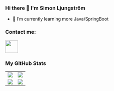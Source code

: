 ### Hi there 👋 I'm Simon Ljungström

- 🌱 I’m currently learning more Java/SpringBoot


### Contact me:


<a href="https://www.linkedin.com/in/simon-ljungström/"><img src="https://www.vectorlogo.zone/logos/linkedin/linkedin-icon.svg" width="40" height="40"/></a>


### My GitHub Stats

<table>
    <tr>
        <td>
            <img src="https://github-profile-trophy.vercel.app/?username=simonlj8t&row=3&column=4&no-bg=true"/>
        </td>
        <td>
            <img src="https://github-readme-streak-stats.herokuapp.com/?user=simonlj8"/>
        </td> 
    </tr>
    <tr>
        <td>
            <img src="https://github-readme-stats.vercel.app/api?username=simonlj8&count_private=true&show_icons=true&theme=tokyonight"/>
        </td>
        <td>
            <img src="https://github-readme-stats.vercel.app/api/top-langs/?username=simonlj8&langs_count=10&layout=compact&hide=php,scss,css,html,batchfile,gherkin,freemarker,xslt,tsql,ruby"/>
        </td>
    </tr>
</table>
<!--
**simonlj8/simonlj8** is a ✨ _special_ ✨ repository because its `README.md` (this file) appears on your GitHub profile.

Here are some ideas to get you started:

- 🔭 I’m currently working on ...
- 🌱 I’m currently learning ...
- 👯 I’m looking to collaborate on ...
- 🤔 I’m looking for help with ...
- 💬 Ask me about ...
- 📫 How to reach me: ...
- 😄 Pronouns: ...
- ⚡ Fun fact: ...
-->
